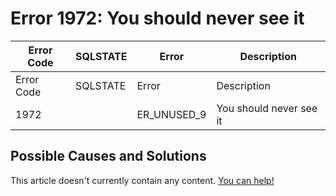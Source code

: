 
# Error 1972: You should never see it


| Error Code | SQLSTATE | Error | Description |
| --- | --- | --- | --- |
| Error Code | SQLSTATE | Error | Description |
| 1972 |  | ER_UNUSED_9 | You should never see it |




## Possible Causes and Solutions


This article doesn't currently contain any content. [You can help!](/en/writing-and-editing-knowledge-base-articles/)

